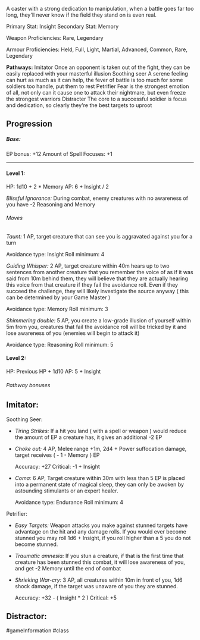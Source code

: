 A caster with a strong dedication to manipulation, when a battle goes far too long, they'll never know if the field they stand on is even real.

Primary Stat: Insight
Secondary Stat: Memory

Weapon Proficiencies: Rare, Legendary

Armour Proficiencies: Held, Full, Light, Martial, Advanced, Common, Rare, Legendary

**Pathways:**
Imitator
	Once an opponent is taken out of the fight, they can be easily replaced with your masterful illusion
Soothing seer
	A serene feeling can hurt as much as it can help, the fever of battle is too much for some soldiers too handle, put them to rest
Petrifier
	Fear is the strongest emotion of all, not only can it cause one to attack their nightmare, but even freeze the strongest warriors
Distracter
	 The core to a successful soldier is focus and dedication, so clearly they're the best targets to uproot

## Progression

##### Base:
EP bonus: +12
Amount of Spell Focuses: +1

---
#### Level 1:

HP: 1d10 + 2 * Memory
AP: 6 + Insight / 2

*Blissful Ignorance:* During combat, enemy creatures with no awareness of you have -2 Reasoning and Memory
###### Moves
*Taunt:* 1 AP, target creature that can see you is aggravated against you for a turn

Avoidance type: Insight
Roll minimum: 4

*Guiding Whisper:* 2 AP, target creature within 40m hears up to two sentences from another creature that you remember the voice of as if it was said from 10m behind them, they will believe that they are actually hearing this voice from that creature if they fail the avoidance roll. Even if they succeed the challenge, they will likely investigate the source anyway ( this can be determined by your Game Master )

Avoidance type: Memory
Roll minimum: 3

*Shimmering double:* 5 AP, you create a low-grade illusion of yourself within 5m from you, creatures that fail the avoidance roll will be tricked by it and lose awareness of you (enemies will begin to attack it)

Avoidance type: Reasoning
Roll minimum: 5

#### Level 2:

HP: Previous HP + 1d10
AP: 5 + Insight

###### Pathway bonuses

Imitator: 
- 

Soothing Seer:
- *Tiring Strikes:* If a hit you land ( with a spell or weapon ) would reduce the amount of EP a creature has, it gives an additional -2 EP
- *Choke out:* 4 AP, Melee range +1m, 2d4 + Power suffocation damage, target receives ( - 1 - Memory ) EP

  Accuracy: +27
  Critical: -1 + Insight

- *Coma:* 6 AP, Target creature within 30m with less than 5 EP is placed into a permanent state of magical sleep, they can only be awoken by astounding stimulants or an expert healer.

  Avoidance type: Endurance
  Roll minimum: 4

Petrifier:
- *Easy Targets:* Weapon attacks you make against stunned targets have advantage on the hit and any damage rolls. If you would ever become stunned you may roll 1d6 + Insight, if you roll higher than a 5 you do not become stunned.
- *Traumatic amnesia:* If you stun a creature, if that is the first time that creature has been stunned this combat, it will lose awareness of you, and get -2 Memory until the end of combat
- *Shrieking War-cry:* 3 AP, all creatures within 10m in front of you, 1d6 shock damage, if the target was unaware of you they are stunned.

  Accuracy: +32 - ( Insight * 2 )
  Critical: +5

Distractor:
- 

#gameInformation #class